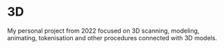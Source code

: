 # 3D
My personal project from 2022 focused on 3D scanning, modeling, animating, tokenisation and other procedures connected with 3D models. 
